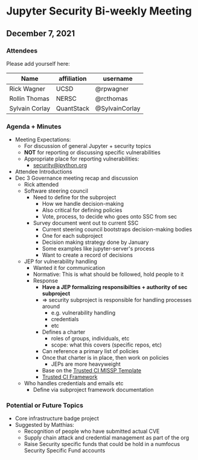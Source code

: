 # Jupyter Security Bi-weekly Meeting

## December 7, 2021

### Attendees

Please add yourself here:

| Name          | affiliation                 | username         |
| ------------- | --------------------------- | -----------------|
| Rick Wagner | UCSD | @rpwagner    |
| Rollin Thomas | NERSC | @rcthomas |
| Sylvain Corlay | QuantStack | @SylvainCorlay |

### Agenda + Minutes

* Meeting Expectations:
    * For discussion of general Jupyter + security topics
    * **NOT** for reporting or discussing specific vulnerabilities
    * Appropriate place for reporting vulnerabilities:
        * security@ipython.org
* Attendee Introductions
* Dec 3 Governance meeting recap and discussion
    * Rick attended
    * Software steering council
        * Need to define for the subproject
            * How we handle decision-making
            * Also critical for defining policies
            * Vote, process, to decide who goes onto SSC from sec
        * Survey document went out to current SSC
            * Current steering council bootstraps decision-making bodies
            * One for each subproject
            * Decision making strategy done by January
            * Some examples like jupyter-server's process
            * Want to create a record of decisions
    * JEP for vulnerability handling
        * Wanted it for communication
        * Normative: This is what should be followed, hold people to it
        * Response
            * **Have a JEP formalizing responsibilties + authority of sec subproject**
            * => security subproject is responsible for handling processes around
                * e.g. vulnerability handling
                * credentials
                * etc
            * Defines a charter
                * roles of groups, individuals, etc
                * scope: what this covers (specific repos, etc)
            * Can reference a primary list of policies
            * Once that charter is in place, then work on policies
                * JEPs are more heavyweight
            * Base on the [Trusted CI MISSP Template](https://docs.google.com/document/d/1jCw5q410xPu8BPsOezAIaczizdZ95bs4UEk1xvlMMOQ/edit)
            * [Trusted CI Framework](https://zenodo.org/record/4562447/files/The%20Trusted%20CI%20Framework%20Implementation%20Guide%20v1.0.pdf?download=1)
    * Who handles credentials and emails etc
        * Define via subproject framework documentation


### Potential or Future Topics

* Core infrastructure badge project
* Suggested by Matthias:
    * Recognition of people who have submitted actual CVE
    * Supply chain attack and credential management as part of the org
    * Raise Security specific funds that could be hold in a numfocus Security Specific Fund accounts

